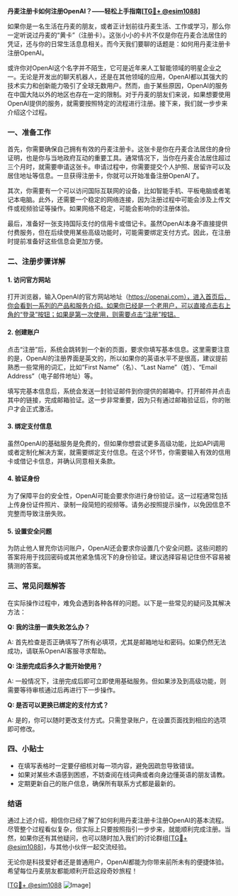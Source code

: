 **丹麦注册卡如何注册OpenAI？——轻松上手指南[[TG💪+ @esim1088](https://t.me/s/esim1088)]**

如果你是一名生活在丹麦的朋友，或者正计划前往丹麦生活、工作或学习，那么你一定听说过丹麦的“黄卡”（注册卡）。这张小小的卡片不仅是你在丹麦合法居住的凭证，还与你的日常生活息息相关。而今天我们要聊的话题是：如何用丹麦注册卡注册OpenAI。

或许你对OpenAI这个名字并不陌生，它可是近年来人工智能领域的明星企业之一。无论是开发出的聊天机器人，还是在其他领域的应用，OpenAI都以其强大的技术实力和创新能力吸引了全球无数用户。然而，由于某些原因，OpenAI的服务在中国大陆以外的地区也存在一定的限制。对于丹麦的朋友们来说，如果想要使用OpenAI提供的服务，就需要按照特定的流程进行注册。接下来，我们就一步步来介绍这个过程。

### 一、准备工作

首先，你需要确保自己拥有有效的丹麦注册卡。这张卡是你在丹麦合法居住的身份证明，也是你与当地政府互动的重要工具。通常情况下，当你在丹麦合法居住超过三个月时，就需要申请这张卡。申请过程中，你需要提交个人护照、居留许可以及居住地址等信息。一旦获得注册卡，你就可以开始准备注册OpenAI了。

其次，你需要有一个可以访问国际互联网的设备，比如智能手机、平板电脑或者笔记本电脑。此外，还需要一个稳定的网络连接，因为注册过程中可能会涉及上传文件或视频验证等操作。如果网络不稳定，可能会影响你的注册体验。

最后，准备好一张支持国际支付的信用卡或借记卡。虽然OpenAI本身不直接提供付费服务，但在后续使用某些高级功能时，可能需要绑定支付方式。因此，在注册时提前准备好这些信息会更加方便。

### 二、注册步骤详解

#### 1. 访问官方网站

打开浏览器，输入OpenAI的官方网站地址（https://openai.com），进入首页后，你会看到一系列的产品和服务介绍。如果你已经是一个老用户，可以直接点击右上角的“登录”按钮；如果是第一次使用，则需要点击“注册”按钮。

#### 2. 创建账户

点击“注册”后，系统会跳转到一个新的页面，要求你填写基本信息。这里需要注意的是，OpenAI的注册界面是英文的，所以如果你的英语水平不是很高，建议提前熟悉一些常用的词汇，比如“First Name”（名）、“Last Name”（姓）、“Email Address”（电子邮件地址）等。

填写完基本信息后，系统会发送一封验证邮件到你提供的邮箱中。打开邮件并点击其中的链接，完成邮箱验证。这一步非常重要，因为只有通过邮箱验证后，你的账户才会正式激活。

#### 3. 绑定支付信息

虽然OpenAI的基础服务是免费的，但如果你想尝试更多高级功能，比如API调用或者定制化解决方案，就需要绑定支付信息。在这个环节，你需要输入有效的信用卡或借记卡信息，并确认同意相关条款。

#### 4. 验证身份

为了保障平台的安全性，OpenAI可能会要求你进行身份验证。这一过程通常包括上传身份证件照片、录制一段简短的视频等。请务必按照提示操作，以免因信息不完整而导致注册失败。

#### 5. 设置安全问题

为防止他人冒充你访问账户，OpenAI还会要求你设置几个安全问题。这些问题的答案将用于找回密码或其他紧急情况下的身份验证。建议选择容易记住但不容易被猜测的答案。

### 三、常见问题解答

在实际操作过程中，难免会遇到各种各样的问题。以下是一些常见的疑问及其解决方法：

**Q: 我的注册一直失败怎么办？**

A: 首先检查是否正确填写了所有必填项，尤其是邮箱地址和密码。如果仍然无法成功，请联系OpenAI客服寻求帮助。

**Q: 注册完成后多久才能开始使用？**

A: 一般情况下，注册完成后即可立即使用基础服务。但如果涉及到高级功能，则需要等待审核通过后再进行下一步操作。

**Q: 是否可以更换已绑定的支付方式？**

A: 是的，你可以随时更改支付方式。只需登录账户，在设置页面找到相应的选项即可修改。

### 四、小贴士

- 在填写表格时一定要仔细核对每一项内容，避免因疏忽导致错误。
- 如果对某些术语感到困惑，不妨查阅在线词典或者向身边懂英语的朋友请教。
- 定期更新自己的账户信息，确保所有联系方式都是最新的。

### 结语

通过上述介绍，相信你已经了解了如何利用丹麦注册卡注册OpenAI的基本流程。尽管整个过程看似复杂，但实际上只要按照指引一步步来，就能顺利完成注册。当然，如果你还有其他疑问，也可以随时加入我们的讨论群组[[TG💪+ @esim1088](https://t.me/s/esim1088)]，与其他小伙伴一起交流经验。

无论你是科技爱好者还是普通用户，OpenAI都能为你带来前所未有的便捷体验。希望每位丹麦朋友都能顺利开启这段奇妙旅程！

[[TG💪+ @esim1088](https://t.me/s/esim1088) ![Image](https://i.postimg.cc/4NQfJmqS/Snipaste-2025-05-13-00-14-12.png)]